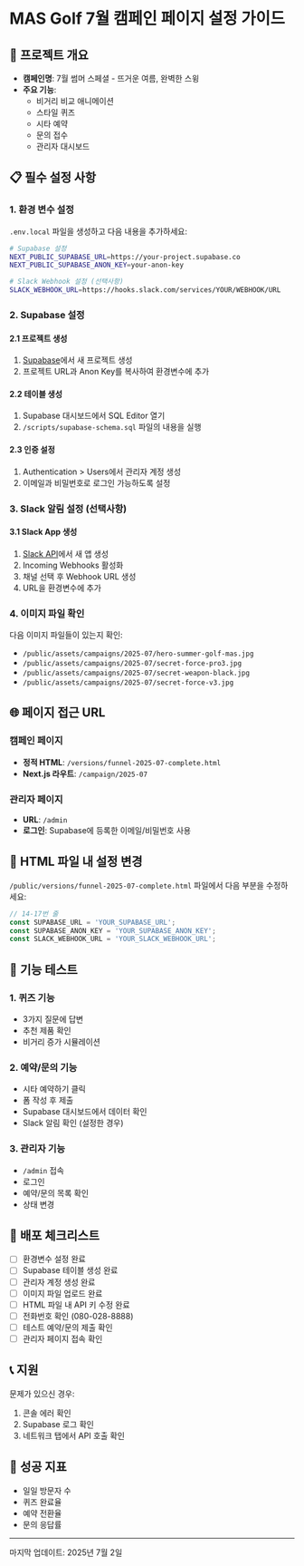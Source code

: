 # MAS Golf 7월 캠페인 페이지 설정 가이드

## 🚀 프로젝트 개요
- **캠페인명**: 7월 썸머 스페셜 - 뜨거운 여름, 완벽한 스윙
- **주요 기능**: 
  - 비거리 비교 애니메이션
  - 스타일 퀴즈
  - 시타 예약
  - 문의 접수
  - 관리자 대시보드

## 📋 필수 설정 사항

### 1. 환경 변수 설정
`.env.local` 파일을 생성하고 다음 내용을 추가하세요:

```bash
# Supabase 설정
NEXT_PUBLIC_SUPABASE_URL=https://your-project.supabase.co
NEXT_PUBLIC_SUPABASE_ANON_KEY=your-anon-key

# Slack Webhook 설정 (선택사항)
SLACK_WEBHOOK_URL=https://hooks.slack.com/services/YOUR/WEBHOOK/URL
```

### 2. Supabase 설정

#### 2.1 프로젝트 생성
1. [Supabase](https://supabase.com)에서 새 프로젝트 생성
2. 프로젝트 URL과 Anon Key를 복사하여 환경변수에 추가

#### 2.2 테이블 생성
1. Supabase 대시보드에서 SQL Editor 열기
2. `/scripts/supabase-schema.sql` 파일의 내용을 실행

#### 2.3 인증 설정
1. Authentication > Users에서 관리자 계정 생성
2. 이메일과 비밀번호로 로그인 가능하도록 설정

### 3. Slack 알림 설정 (선택사항)

#### 3.1 Slack App 생성
1. [Slack API](https://api.slack.com/apps)에서 새 앱 생성
2. Incoming Webhooks 활성화
3. 채널 선택 후 Webhook URL 생성
4. URL을 환경변수에 추가

### 4. 이미지 파일 확인
다음 이미지 파일들이 있는지 확인:
- `/public/assets/campaigns/2025-07/hero-summer-golf-mas.jpg`
- `/public/assets/campaigns/2025-07/secret-force-pro3.jpg`
- `/public/assets/campaigns/2025-07/secret-weapon-black.jpg`
- `/public/assets/campaigns/2025-07/secret-force-v3.jpg`

## 🌐 페이지 접근 URL

### 캠페인 페이지
- **정적 HTML**: `/versions/funnel-2025-07-complete.html`
- **Next.js 라우트**: `/campaign/2025-07`

### 관리자 페이지
- **URL**: `/admin`
- **로그인**: Supabase에 등록한 이메일/비밀번호 사용

## 🔧 HTML 파일 내 설정 변경

`/public/versions/funnel-2025-07-complete.html` 파일에서 다음 부분을 수정하세요:

```javascript
// 14-17번 줄
const SUPABASE_URL = 'YOUR_SUPABASE_URL';
const SUPABASE_ANON_KEY = 'YOUR_SUPABASE_ANON_KEY';
const SLACK_WEBHOOK_URL = 'YOUR_SLACK_WEBHOOK_URL';
```

## 📱 기능 테스트

### 1. 퀴즈 기능
- 3가지 질문에 답변
- 추천 제품 확인
- 비거리 증가 시뮬레이션

### 2. 예약/문의 기능
- 시타 예약하기 클릭
- 폼 작성 후 제출
- Supabase 대시보드에서 데이터 확인
- Slack 알림 확인 (설정한 경우)

### 3. 관리자 기능
- `/admin` 접속
- 로그인
- 예약/문의 목록 확인
- 상태 변경

## 🚀 배포 체크리스트

- [ ] 환경변수 설정 완료
- [ ] Supabase 테이블 생성 완료
- [ ] 관리자 계정 생성 완료
- [ ] 이미지 파일 업로드 완료
- [ ] HTML 파일 내 API 키 수정 완료
- [ ] 전화번호 확인 (080-028-8888)
- [ ] 테스트 예약/문의 제출 확인
- [ ] 관리자 페이지 접속 확인

## 📞 지원

문제가 있으신 경우:
1. 콘솔 에러 확인
2. Supabase 로그 확인
3. 네트워크 탭에서 API 호출 확인

## 🎯 성공 지표

- 일일 방문자 수
- 퀴즈 완료율
- 예약 전환율
- 문의 응답률

---

마지막 업데이트: 2025년 7월 2일
